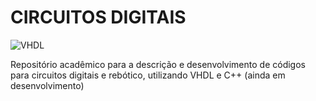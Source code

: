 ﻿# CIRCUITOS DIGITAIS
 ![VHDL](https://img.shields.io/badge/VHDL-239120?style=for-the-badge&logo=vhdl&logoColor=white)&nbsp;

Repositório acadêmico para a descrição e desenvolvimento de códigos para circuitos digitais e rebótico, utilizando VHDL e C++ (ainda em desenvolvimento)

